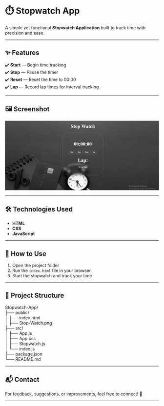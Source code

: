# ⏱️ Stopwatch App

A simple yet functional **Stopwatch Application** built to track time with precision and ease. 

---

## ✨ Features

✔️ **Start** — Begin time tracking  
✔️ **Stop** — Pause the timer  
✔️ **Reset** — Reset the time to 00:00  
✔️ **Lap** — Record lap times for interval tracking  

---

## 🖼️ Screenshot

<p align="center">
  <img src="./Stop-Watch.png" alt="Stopwatch Screenshot" width="700px" />
</p>

---

## 🛠️ Technologies Used

- **HTML**  
- **CSS**  
- **JavaScript**  

---

## 🚀 How to Use

1. Open the project folder  
2. Run the `index.html` file in your browser  
3. Start the stopwatch and track your time  

---

## 📂 Project Structure

Stopwatch-App/ <br/>
├── public/ <br/>
│   ├── index.html <br/>
│   ├── Stop-Watch.png <br/>
├── src/ <br/>
│   ├── App.js <br/>
│   ├── App.css <br/>
│   ├── Stopwatch.js <br/>
│   └── index.js <br/>
├── package.json <br/>
└── README.md <br/>



---

## 📬 Contact

For feedback, suggestions, or improvements, feel free to connect! 🚀  

---
